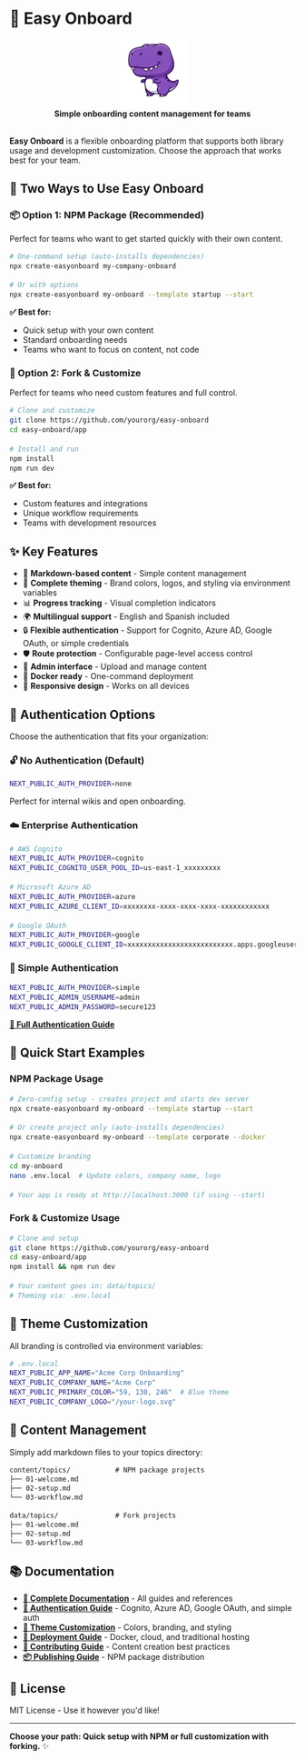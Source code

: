 # 🚀 Easy Onboard

<div align="center">
  <img src="https://github.com/fersiguenza/easy_onboard/blob/main/app/public/logo.png" alt="Easy Onboard Logo" width="120" height="120">
</div>

<div align="center">
  <strong>Simple onboarding content management for teams</strong>
</div>

<br>

**Easy Onboard** is a flexible onboarding platform that supports both library usage and development customization. Choose the approach that works best for your team.

## 🚀 **Two Ways to Use Easy Onboard**

### **📦 Option 1: NPM Package (Recommended)**
Perfect for teams who want to get started quickly with their own content.

```bash
# One-command setup (auto-installs dependencies)
npx create-easyonboard my-company-onboard

# Or with options
npx create-easyonboard my-onboard --template startup --start
```

**✅ Best for:**
- Quick setup with your own content
- Standard onboarding needs
- Teams who want to focus on content, not code

### **🔧 Option 2: Fork & Customize**
Perfect for teams who need custom features and full control.

```bash
# Clone and customize
git clone https://github.com/yourorg/easy-onboard
cd easy-onboard/app

# Install and run
npm install
npm run dev
```

**✅ Best for:**
- Custom features and integrations
- Unique workflow requirements
- Teams with development resources

## ✨ **Key Features**

- 📝 **Markdown-based content** - Simple content management
- 🎨 **Complete theming** - Brand colors, logos, and styling via environment variables
- 📊 **Progress tracking** - Visual completion indicators
- 🌍 **Multilingual support** - English and Spanish included
- 🔒 **Flexible authentication** - Support for Cognito, Azure AD, Google OAuth, or simple credentials
- 🛡️ **Route protection** - Configurable page-level access control
- 👥 **Admin interface** - Upload and manage content
- 🐳 **Docker ready** - One-command deployment
- 📱 **Responsive design** - Works on all devices

## 🔐 **Authentication Options**

Choose the authentication that fits your organization:

### **🔓 No Authentication (Default)**
```bash
NEXT_PUBLIC_AUTH_PROVIDER=none
```
Perfect for internal wikis and open onboarding.

### **☁️ Enterprise Authentication**
```bash
# AWS Cognito
NEXT_PUBLIC_AUTH_PROVIDER=cognito
NEXT_PUBLIC_COGNITO_USER_POOL_ID=us-east-1_xxxxxxxxx

# Microsoft Azure AD
NEXT_PUBLIC_AUTH_PROVIDER=azure
NEXT_PUBLIC_AZURE_CLIENT_ID=xxxxxxxx-xxxx-xxxx-xxxx-xxxxxxxxxxxx

# Google OAuth
NEXT_PUBLIC_AUTH_PROVIDER=google
NEXT_PUBLIC_GOOGLE_CLIENT_ID=xxxxxxxxxxxxxxxxxxxxxxxxxx.apps.googleusercontent.com
```

### **🔑 Simple Authentication**
```bash
NEXT_PUBLIC_AUTH_PROVIDER=simple
NEXT_PUBLIC_ADMIN_USERNAME=admin
NEXT_PUBLIC_ADMIN_PASSWORD=secure123
```

**[📖 Full Authentication Guide](docs/AUTHENTICATION.md)**

## 🎯 **Quick Start Examples**

### **NPM Package Usage**
```bash
# Zero-config setup - creates project and starts dev server
npx create-easyonboard my-onboard --template startup --start

# Or create project only (auto-installs dependencies)  
npx create-easyonboard my-onboard --template corporate --docker

# Customize branding
cd my-onboard
nano .env.local  # Update colors, company name, logo

# Your app is ready at http://localhost:3000 (if using --start)
```

### **Fork & Customize Usage**
```bash
# Clone and setup
git clone https://github.com/yourorg/easy-onboard
cd easy-onboard/app
npm install && npm run dev

# Your content goes in: data/topics/
# Theming via: .env.local
```

## 🎨 **Theme Customization**

All branding is controlled via environment variables:

```bash
# .env.local
NEXT_PUBLIC_APP_NAME="Acme Corp Onboarding"
NEXT_PUBLIC_COMPANY_NAME="Acme Corp"
NEXT_PUBLIC_PRIMARY_COLOR="59, 130, 246"  # Blue theme
NEXT_PUBLIC_COMPANY_LOGO="/your-logo.svg"
```

## 📝 **Content Management**

Simply add markdown files to your topics directory:

```
content/topics/           # NPM package projects
├── 01-welcome.md
├── 02-setup.md
└── 03-workflow.md

data/topics/              # Fork projects  
├── 01-welcome.md
├── 02-setup.md
└── 03-workflow.md
```

## 📚 **Documentation**

- **[📖 Complete Documentation](docs/)** - All guides and references
- **[🔐 Authentication Guide](docs/AUTHENTICATION.md)** - Cognito, Azure AD, Google OAuth, and simple auth
- **[🎨 Theme Customization](docs/THEMES.md)** - Colors, branding, and styling
- **[🚀 Deployment Guide](docs/DEPLOYMENT.md)** - Docker, cloud, and traditional hosting
- **[🤝 Contributing Guide](docs/CONTRIBUTING.md)** - Content creation best practices
- **[📦 Publishing Guide](docs/PUBLISHING.md)** - NPM package distribution

## 📄 **License**

MIT License - Use it however you'd like!

---

**Choose your path: Quick setup with NPM or full customization with forking.** ✨
